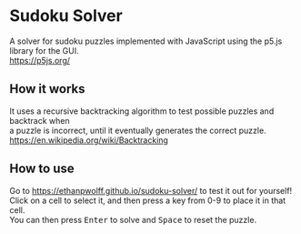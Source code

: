 # Sudoku Solver
A solver for sudoku puzzles implemented with JavaScript using the p5.js library for the GUI.\
https://p5js.org/

## How it works
It uses a recursive backtracking algorithm to test possible puzzles and backtrack when\
a puzzle is incorrect, until it eventually generates the correct puzzle.\
https://en.wikipedia.org/wiki/Backtracking

## How to use
Go to https://ethanpwolff.github.io/sudoku-solver/ to test it out for yourself!\
Click on a cell to select it, and then press a key from 0-9 to place it in that cell.\
You can then press <kbd>Enter</kbd> to solve and <kbd>Space</kbd> to reset the puzzle.
